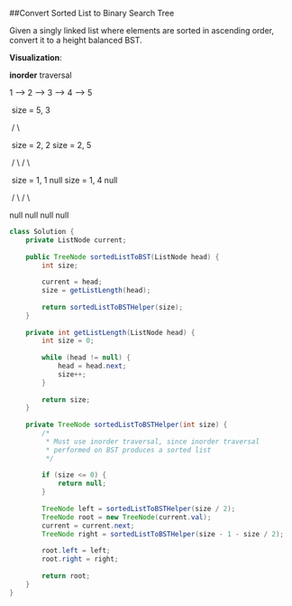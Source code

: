 ##Convert Sorted List to Binary Search Tree

Given a singly linked list where elements are sorted in ascending order, convert it to a height balanced BST.





**Visualization**:



**inorder** traversal

1 —> 2 —> 3 —> 4 —> 5

​		  		size = 5, 3

​		           /                      \

​            size = 2, 2                size = 2, 5

​		 /	 \                     /           \

​    size = 1, 1    null    size = 1, 4       null

​	/    \                          /     \

null       null               null      null



```java
class Solution {
    private ListNode current;
    
    public TreeNode sortedListToBST(ListNode head) {
        int size;
        
        current = head;
        size = getListLength(head);
        
        return sortedListToBSTHelper(size);
    }
    
    private int getListLength(ListNode head) {
        int size = 0;
        
        while (head != null) {
            head = head.next;
            size++;
        }
        
        return size;
    }
    
    private TreeNode sortedListToBSTHelper(int size) {
        /*
         * Must use inorder traversal, since inorder traversal
         * performed on BST produces a sorted list
         */ 
        
        if (size <= 0) {
            return null;
        }
        
        TreeNode left = sortedListToBSTHelper(size / 2);
        TreeNode root = new TreeNode(current.val);
        current = current.next;
        TreeNode right = sortedListToBSTHelper(size - 1 - size / 2);
        
        root.left = left;
        root.right = right;
        
        return root;
    }
}
```





​				

